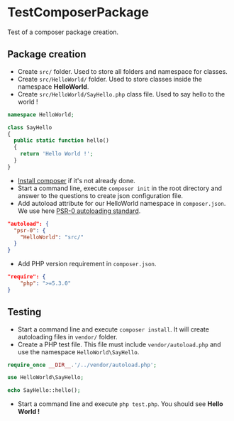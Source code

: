 TestComposerPackage
===================

Test of a composer package creation.

## Package creation 

* Create ```src/``` folder. Used to store all folders and namespace for classes. 
* Create ```src/HelloWorld/``` folder. Used to store classes inside the namespace **HelloWorld**. 
* Create ```src/HelloWorld/SayHello.php``` class file. Used to say hello to the world !

```php
namespace HelloWorld;

class SayHello
{
  public static function hello()
  {
    return 'Hello World !';
  }
}
```

* [Install composer](https://getcomposer.org/download/) if it's not already done. 
* Start a command line, execute ```composer init``` in the root directory and answer to the questions to create json configuration file. 
* Add autoload attribute for our HelloWorld namespace in ```composer.json```. We use here [PSR-0 autoloading standard](https://getcomposer.org/doc/04-schema.md#autoload).

```json
"autoload": {
  "psr-0": {
    "HelloWorld": "src/"
  }
}
```

* Add PHP version requirement in ```composer.json```.

```json
"require": {
    "php": ">=5.3.0"
}
```

## Testing

* Start a command line and execute ```composer install```. It will create autoloading files in ```vendor/``` folder.
* Create a PHP test file. This file must include ```vendor/autoload.php``` and use the namespace ```HelloWorld\SayHello```.

```php
require_once __DIR__.'/../vendor/autoload.php';

use HelloWorld\SayHello;

echo SayHello::hello();
```

* Start a command line and execute ```php test.php```. You should see **Hello World !**
